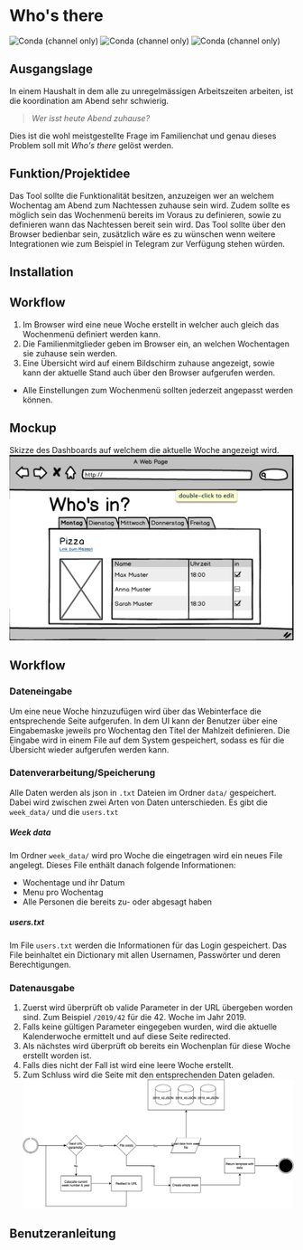 # Who's there
![Conda (channel only)](https://img.shields.io/conda/vn/conda-forge/flask?label=flask) ![Conda (channel only)](https://img.shields.io/conda/vn/conda-forge/jinja2?label=jinja2) ![Conda (channel only)](https://img.shields.io/conda/vn/conda-forge/plotly?label=plotly)
## Ausgangslage
In einem Haushalt in dem alle zu unregelmässigen Arbeitszeiten arbeiten, ist die koordination am Abend sehr schwierig. 
> *Wer isst heute Abend zuhause?*

Dies ist die wohl meistgestellte Frage im Familienchat und genau dieses Problem soll mit *Who's there* gelöst werden.

## Funktion/Projektidee
Das Tool sollte die Funktionalität besitzen, anzuzeigen wer an welchem Wochentag am Abend zum Nachtessen zuhause sein wird. Zudem sollte es möglich sein das Wochenmenü bereits im Voraus zu definieren, sowie zu definieren wann das Nachtessen bereit sein wird. 
Das Tool sollte über den Browser bedienbar sein, zusätzlich wäre es zu wünschen wenn weitere Integrationen wie zum Beispiel in Telegram zur Verfügung stehen würden.

## Installation

## Workflow
1. Im Browser wird eine neue Woche erstellt in welcher auch gleich das Wochenmenü definiert werden kann.
2. Die Familienmitglieder geben im Browser ein, an welchen Wochentagen sie zuhause sein werden.
3. Eine Übersicht wird auf einem Bildschirm zuhause angezeigt, sowie kann der aktuelle Stand auch über den Browser aufgerufen werden.

- Alle Einstellungen zum Wochenmenü sollten jederzeit angepasst werden können.

## Mockup
Skizze des Dashboards auf welchem die aktuelle Woche angezeigt wird.
![mockup](doku/mockup.png)

## Workflow
### Dateneingabe
Um eine neue Woche hinzuzufügen wird über das Webinterface die entsprechende Seite aufgerufen. In dem UI kann der Benutzer über eine Eingabemaske jeweils pro Wochentag den Titel der Mahlzeit definieren. Die Eingabe wird in einem File auf dem System gespeichert, sodass es für die Übersicht wieder aufgerufen werden kann.

### Datenverarbeitung/Speicherung
Alle Daten werden als json in `.txt` Dateien im Ordner `data/` gespeichert. Dabei wird zwischen zwei Arten von Daten unterschieden. Es gibt die `week_data/` und die `users.txt`

##### Week data
Im Ordner `week_data/` wird pro Woche die eingetragen wird ein neues File angelegt. Dieses File enthält danach folgende Informationen:

- Wochentage und ihr Datum
- Menu pro Wochentag
- Alle Personen die bereits zu- oder abgesagt haben

##### users.txt
Im File `users.txt` werden die Informationen für das Login gespeichert. Das File beinhaltet ein Dictionary mit allen Usernamen, Passwörter und deren Berechtigungen.

### Datenausgabe
1. Zuerst wird überprüft ob valide Parameter in der URL übergeben worden sind. Zum Beispiel `/2019/42` für die 42. Woche im Jahr 2019.
2. Falls keine gültigen Parameter eingegeben wurden, wird die aktuelle Kalenderwoche ermittelt und auf diese Seite redirected.
3. Als nächstes wird überprüft ob bereits ein Wochenplan für diese Woche erstellt worden ist. 
4. Falls dies nicht der Fall ist wird eine leere Woche erstellt.
5. Zum Schluss wird die Seite mit den entsprechenden Daten geladen.
![add_new_week](doku/show_week.png)

## Benutzeranleitung